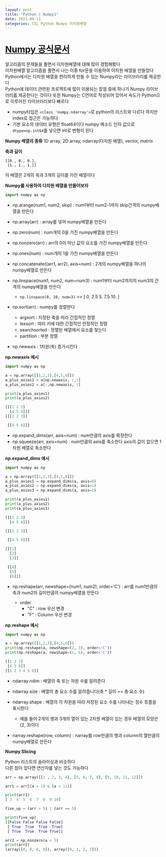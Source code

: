 ```yaml
---
layout: post
title: "Python | Numpy1"
date: 2021-09-11
categories: TIL Python Numpy 이차원배열
---
```


# [Numpy 공식문서](https://numpy.org/doc/stable/user/absolute_beginners.html)

알고리즘의 문제들을 풀면서 이차원배열에 대해 많이 경험해봤다  
이차원배열 알고리즘을 풀면서 나는 이중 for문을 이용하여 이차원 배열을 만들었다  
Python에서는 다차원 배열을 편리하게 만들 수 있는 Numpy라는 라이브러리를 제공한다  
Python에 데이터 관련된 프로젝트에 많이 이용되는 장점 중에 하나가 Numpy 라이브러리를 제공한다는 것이다
또한 Numpy는 C언어로 작성되어 있어서 속도가 Python으로 이루어진 라이브러리보다 빠르다

- numpy타입은 `<class 'numpy.ndarray'>`로 python의 리스트와 다르다
  하지만 index로 접근은 가능하다
- 기본 요소의 데이터 유형은 float64이다
  numpy 메소드 인자 값으로 `dtype=np.int64`를 넣으면 int로 변형이 된다

**Numpy 배열의 종류**
1D array, 2D array, ndarray(다차원 배열), vector, matrix

**축과 길이**

```
[[0., 0., 0.],
 [1., 1., 1.]]
```

이 배열은 2개의 축과 3개의 길이를 가진 배열이다

**Numpy를 사용하여 다차원 배열을 만들어보자**

```python
import numpy as np
```

- np.arange(num1, num2, skip) : num1부터 num2-1까지 skip간격의 numpy배열을 만든다
- np.array(arr) : array를 넣어 numpy배열을 만든다
- np.zero(num) : num개의 0을 가진 numpy배열을 만든다
- np.nonzero(arr) : arr의 0이 아닌 값의 요소를 가진 numpy배열을 만든다
- np.ones(num) : num개의 1을 가진 numpy배열을 만든다
- np.concatenate((arr1, arr2), axis=num) : 2개의 numpy배열을 하나의 numpy배열로 만든다
- np.linspace(num1, num2, num=num3) : num1부터 num2까지의 num3의 간격의 numpy배열을 만든다
  - `np.linspace(0, 10, num=3)` >> [ 0. 2.5 5. 7.5 10. ]
- np.sort(arr) : numpy를 정렬한다

  - argsort : 지정된 축을 따라 간접적인 정렬
  - lexsort : 여러 키에 대한 간접적인 안정적인 정렬
  - searchsorted : 정렬된 배열에서 요소를 찾는다
  - partition : 부분 정렬

- np.newaxis : 1차원(축) 증가시킨다

**np.newaxis 예시**

```python
import numpy as np

a = np.array([[1,2,3],[4,5,6]])
a_plus_axios1 = a[np.newaxis, :,:]
a_plus_axios2 = a[:,np.newaxis, :]

print(a_plus_axios1)
print(a_plus_axios2)

[[[1 2 3]
  [4 5 6]]]
[[[1 2 3]]

 [[4 5 6]]]
```

- np.expand_dims(arr, axis=num) : num만큼의 axis를 확장한다
- np.squeeze(arr, axis=num) : num만큼의 axis를 축소한다 axis의 값이 없으면 1차원 배열로 축소한다

**np.expand_dims 예시**

```python
import numpy as np

a = np.array([[1,2,3],[4,5,6]])
a_plus_axios1 = np.expand_dims(a, axis=0)
a_plus_axios2 = np.expand_dims(a, axis=1)
a_plus_axios3 = np.expand_dims(a, axis=2)

print(a_plus_axios1)
print(a_plus_axios2)
print(a_plus_axios3)

[[[1 2 3]
  [4 5 6]]]

[[[1 2 3]]

 [[4 5 6]]]

[[[1]
  [2]
  [3]]

 [[4]
  [5]
  [6]]]
```

- np.reshape(arr, newshape=(num1, num2), order='C') : arr를 num1만큼의 축과 num2의 길이만큼의 numpy배열을 만든다

  - order
    - "C" : row 우선 변경
    - "F" : Column 우선 변경

**np.reshape 예시**

```python
import numpy as np

a = np.array([[1,2,3],[4,5,6]])
print(np.reshape(a, newshape=(2, 3), order='C'))
print(np.reshape(a, newshape=(1, 6), order='C'))

[[1 2 3]
 [4 5 6]]
[[1 2 3 4 5 6]]
```

- ndarray.ndim : 배열의 축 또는 차원 수를 알려준다
- ndarray.size : 배열의 총 요소 수를 알려줍니다(축 \* 길이 == 총 요소 수)
- ndarray.shape : 배열의 각 차원을 따라 저장된 요소 수를 나타내는 정수 튜플을 표시한다

  - 예를 들어 2개의 행과 3개의 열이 있는 2차원 배열이 있는 경우 배열의 모양은 (2, 3)이다

- narray.reshape(row, column) : narray를 row만큼의 행과 column의 열만큼의 numpy배열로 만든다

**Numpy Slicing**

Python 리스트의 슬라이싱과 비슷하다  
다른 점이 있다면 연산자를 넣는 것도 가능하다

```python
arr = np.array([[1 , 2, 3, 4], [5, 6, 7, 8], [9, 10, 11, 12]])

arr1 = arr[(a > 2) & (a < 11)]

print(arr1)
[ 3  4  5  6  7  8  9 10]

five_up = (arr > 5) | (arr == 5)

print(five_up)
[[False False False False]
 [ True  True  True  True]
 [ True  True  True True]]

arr2 = np.nonzero(a < 5)
print(arr2)
(array([0, 0, 0, 0]), array([0, 1, 2, 3]))
```
